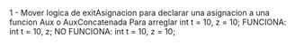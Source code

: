 1 - Mover logica de exitAsignacion para declarar una asignacion a una funcion Aux o AuxConcatenada
    Para arreglar int t = 10, z = 10;
    FUNCIONA: int t = 10, z;
    NO FUNCIONA: int t = 10, z = 10;